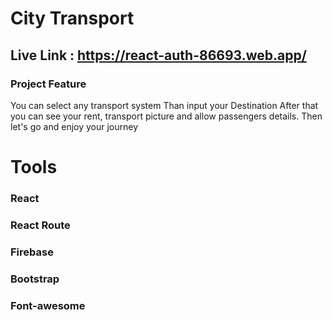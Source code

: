 # City Transport 

## Live Link : https://react-auth-86693.web.app/

### Project Feature 

You can select any transport system
Than input your Destination 
After that you can see your rent, transport picture and allow passengers details.
Then let's go and enjoy your journey

# Tools

### React
### React Route
### Firebase
### Bootstrap
### Font-awesome


